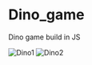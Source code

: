 # Dino_game
Dino game build in JS


![Dino1](https://github.com/boaz209/Dino_game/blob/main/imgs/Dino1.png)
![Dino2](https://github.com/boaz209/Dino_game/blob/main/imgs/dino2.png)
